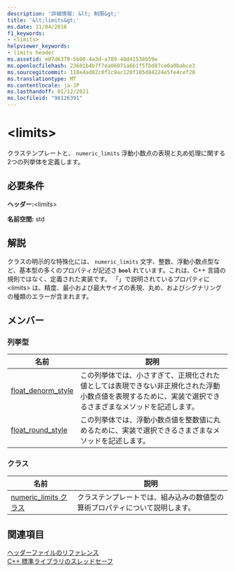 ```yaml
---
description: '詳細情報: &lt; 制限&gt;'
title: '&lt;limits&gt;'
ms.date: 11/04/2016
f1_keywords:
- <limits>
helpviewer_keywords:
- limits header
ms.assetid: e07d6379-5b00-4a3d-a789-40d41538b59e
ms.openlocfilehash: 23601b4b7f7ea06071a6b1f5fbd87ce0a0babce3
ms.sourcegitcommit: 118e4ad82c0f1c9ac120f105d84224e5fe4cef28
ms.translationtype: MT
ms.contentlocale: ja-JP
ms.lasthandoff: 01/12/2021
ms.locfileid: "98126391"
---
```

# <a name="ltlimitsgt"></a>&lt;limits&gt;

クラステンプレートと、 `numeric_limits` 浮動小数点の表現と丸め処理に関する2つの列挙体を定義します。

## <a name="requirements"></a>必要条件

**ヘッダー:**\<limits>

**名前空間:** std

## <a name="remarks"></a>解説

クラスの明示的な特殊化には、 `numeric_limits` 文字、整数、浮動小数点型など、基本型の多くのプロパティが記述さ **`bool`** れています。これは、C++ 言語の規則ではなく、定義された実装です。 「」で説明されているプロパティに \<limits> は、精度、最小および最大サイズの表現、丸め、およびシグナリングの種類のエラーが含まれます。

## <a name="members"></a>メンバー

### <a name="enumerations"></a>列挙型

|名前|説明|
|-|-|
|[float_denorm_style](../standard-library/limits-enums.md#float_denorm_style)|この列挙体では、小さすぎて、正規化された値としては表現できない非正規化された浮動小数点値を表現するために、実装で選択できるさまざまなメソッドを記述します。|
|[float_round_style](../standard-library/limits-enums.md#float_round_style)|この列挙体では、浮動小数点値を整数値に丸めるために、実装で選択できるさまざまなメソッドを記述します。|

### <a name="classes"></a>クラス

|名前|説明|
|-|-|
|[numeric_limits クラス](../standard-library/numeric-limits-class.md)|クラステンプレートでは、組み込みの数値型の算術プロパティについて説明します。|

## <a name="see-also"></a>関連項目

[ヘッダーファイルのリファレンス](../standard-library/cpp-standard-library-header-files.md)\
[C++ 標準ライブラリのスレッドセーフ](../standard-library/thread-safety-in-the-cpp-standard-library.md)
